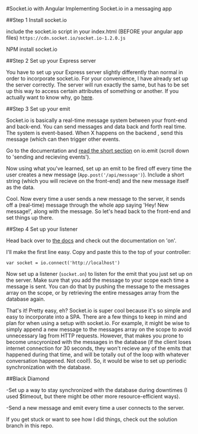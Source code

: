 #Socket.io with Angular
Implementing Socket.io in a messaging app

##Step 1
Install socket.io

include the socket.io script in your index.html (BEFORE your angular app files)
`https://cdn.socket.io/socket.io-1.2.0.js`

NPM install socket.io


##Step 2
Set up your Express server

You have to set up your Express server slightly differently than normal in order to incorporate socket.io.  For your convenience, I have already set up the server correctly. The server will run exactly the same, but has to be set up this way to access certain attributes of something or another.  If you actually want to know why, go [here](http://goo.gl/9Mkuss).

##Step 3
Set up your emit

Socket.io is basically a real-time message system between your front-end and back-end.  You can send messages and data back and forth real time.  The system is event-based.  When X happens on the backend , send this message (which can then trigger other events.

Go to the documentation and [read the short section](http://socket.io/docs/) on io.emit (scroll down to 'sending and recieving events').


Now using what you've learned, set up an emit to be fired off every time the user creates a new message (`App.post('/api/message')`). Include a short string (which you will recieve on the front-end) and the new message itself as the data.

Cool.  Now every time a user sends a new message to the server, it sends off a (real-time) message through the whole app saying 'Hey!  New message!', along with the message.  So let's head back to the front-end and set things up there.

##Step 4
Set up your listener

Head back over to [the docs](http://socket.io/docs/) and check out the documentation on 'on'.


I'll make the first line easy.  Copy and paste this to the top of your controller:

`var socket = io.connect('http://localhost')`

Now set up a listener (`socket.on`) to listen for the emit that you just set up on the server.  Make sure that you add the message to your scope each time a message is sent.  You can do that by pushing the message to the messages array on the scope, or by retrieving the entire messages array from the database again.

That's it!  Pretty easy, eh?  Socket.io is super cool because it's so simple and easy to incorporate into a SPA.  There are a few things to keep in mind and plan for when using a setup with socket.io.  For example, it might be wise to simply append a new message to the messages array on the scope to avoid unnecessary lag from HTTP requests.  However, that makes you prone to become unscyronized with the messages in the database (if the client loses internet connection for 30 seconds, they won't recieve any of the emits that happened during that time, and will be totally out of the loop with whatever conversation happened.  Not cool!).  So, it would be wise to set up periodic synchronization with the database.

##Black Diamond


-Set up a way to stay synchronized with the database during downtimes (I used $timeout, but there might be other more resource-efficient ways).

-Send a new message and emit every time a user connects to the server.


If you get stuck or want to see how I did things, check out the solution branch in this repo.
